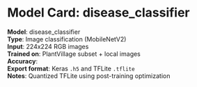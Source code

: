 # Model Card: disease_classifier

**Model**: disease_classifier  
**Type**: Image classification (MobileNetV2)  
**Input**: 224x224 RGB images  
**Trained on**: PlantVillage subset + local images  
**Accuracy**: <put validation accuracy here>  
**Export format**: Keras `.h5` and TFLite `.tflite`  
**Notes**: Quantized TFLite using post-training optimization  
